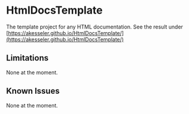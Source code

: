 # HtmlDocsTemplate

The template project for any HTML documentation. See the result under [https://akesseler.github.io/HtmlDocsTemplate/](https://akesseler.github.io/HtmlDocsTemplate/)

## Limitations

None at the moment.

## Known Issues

None at the moment.
